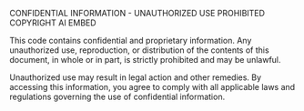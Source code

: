 CONFIDENTIAL INFORMATION - UNAUTHORIZED USE PROHIBITED 
COPYRIGHT AI EMBED

This code contains confidential and proprietary information. Any unauthorized use, reproduction, or distribution of the contents of this document, in whole or in part, is strictly prohibited and may be unlawful.

Unauthorized use may result in legal action and other remedies. By accessing this information, you agree to comply with all applicable laws and regulations governing the use of confidential information.